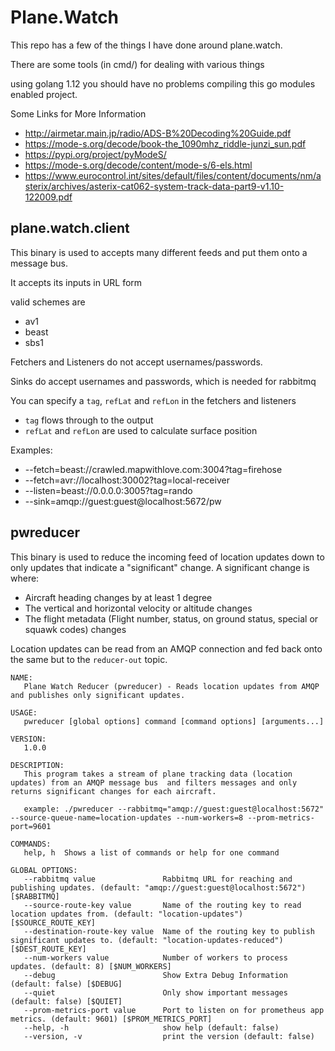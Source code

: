 # Plane.Watch

This repo has a few of the things I have done around plane.watch.

There are some tools (in cmd/) for dealing with various things

using golang 1.12 you should have no problems compiling this go modules
enabled project.



Some Links for More Information

* http://airmetar.main.jp/radio/ADS-B%20Decoding%20Guide.pdf
* https://mode-s.org/decode/book-the_1090mhz_riddle-junzi_sun.pdf
* https://pypi.org/project/pyModeS/
* https://mode-s.org/decode/content/mode-s/6-els.html
* https://www.eurocontrol.int/sites/default/files/content/documents/nm/asterix/archives/asterix-cat062-system-track-data-part9-v1.10-122009.pdf


## plane.watch.client

This binary is used to accepts many different feeds and put them onto a message bus.

It accepts its inputs in URL form

valid schemes are
* av1
* beast
* sbs1

Fetchers and Listeners do not accept usernames/passwords.

Sinks do accept usernames and passwords, which is needed for rabbitmq

You can specify a `tag`, `refLat` and `refLon` in the fetchers and listeners
* `tag` flows through to the output
* `refLat` and `refLon` are used to calculate surface position

Examples:
* --fetch=beast://crawled.mapwithlove.com:3004?tag=firehose
* --fetch=avr://localhost:30002?tag=local-receiver
* --listen=beast://0.0.0.0:3005?tag=rando
* --sink=amqp://guest:guest@localhost:5672/pw

## pwreducer

This binary is used to reduce the incoming feed of location updates down to only updates that indicate a "significant" change. 
A significant change is where:
* Aircraft heading changes by at least 1 degree
* The vertical and horizontal velocity or altitude changes
* The flight metadata (Flight number, status, on ground status, special or squawk codes) changes

Location updates can be read from an AMQP connection and fed back onto the same but to the `reducer-out` topic.

```
NAME:
   Plane Watch Reducer (pwreducer) - Reads location updates from AMQP and publishes only significant updates.

USAGE:
   pwreducer [global options] command [command options] [arguments...]

VERSION:
   1.0.0

DESCRIPTION:
   This program takes a stream of plane tracking data (location updates) from an AMQP message bus  and filters messages and only returns significant changes for each aircraft.

   example: ./pwreducer --rabbitmq="amqp://guest:guest@localhost:5672" --source-queue-name=location-updates --num-workers=8 --prom-metrics-port=9601

COMMANDS:
   help, h  Shows a list of commands or help for one command

GLOBAL OPTIONS:
   --rabbitmq value               Rabbitmq URL for reaching and publishing updates. (default: "amqp://guest:guest@localhost:5672") [$RABBITMQ]
   --source-route-key value       Name of the routing key to read location updates from. (default: "location-updates") [$SOURCE_ROUTE_KEY]
   --destination-route-key value  Name of the routing key to publish significant updates to. (default: "location-updates-reduced") [$DEST_ROUTE_KEY]
   --num-workers value            Number of workers to process updates. (default: 8) [$NUM_WORKERS]
   --debug                        Show Extra Debug Information (default: false) [$DEBUG]
   --quiet                        Only show important messages (default: false) [$QUIET]
   --prom-metrics-port value      Port to listen on for prometheus app metrics. (default: 9601) [$PROM_METRICS_PORT]
   --help, -h                     show help (default: false)
   --version, -v                  print the version (default: false)
   ```
